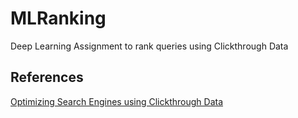 # MLRanking
Deep Learning Assignment to rank queries using Clickthrough Data

## References
[Optimizing Search Engines using Clickthrough Data](https://www.cs.cornell.edu/people/tj/publications/joachims_02c.pdf)
